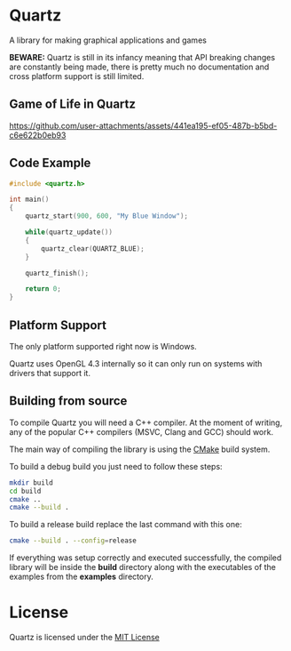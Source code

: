 # Quartz

A library for making graphical applications and games

**BEWARE:**
Quartz is still in its infancy meaning that API breaking changes are constantly being made, there is pretty much no documentation and cross platform support is still limited.

## Game of Life in Quartz
https://github.com/user-attachments/assets/441ea195-ef05-487b-b5bd-c6e622b0eb93

## Code Example
```C
#include <quartz.h>

int main() 
{
    quartz_start(900, 600, "My Blue Window");

    while(quartz_update())
    {
        quartz_clear(QUARTZ_BLUE);
    }

    quartz_finish();

    return 0;
}
```

## Platform Support
The only platform supported right now is Windows.

Quartz uses OpenGL 4.3 internally so it can only run on systems with drivers that support it.

## Building from source
To compile Quartz you will need a C++ compiler. At the moment of writing, any of the popular C++ compilers (MSVC, Clang and GCC) should work.

The main way of compiling the library is using the [CMake](https://cmake.org) build system.

To build a debug build you just need to follow these steps:
```sh
mkdir build
cd build
cmake ..
cmake --build .
```

To build a release build replace the last command with this one:
```sh
cmake --build . --config=release
```

If everything was setup correctly and executed successfully, the compiled library will be inside the **build** directory along with the executables of the examples from the **examples** directory.

# License
Quartz is licensed under the [MIT License](LICENSE)

